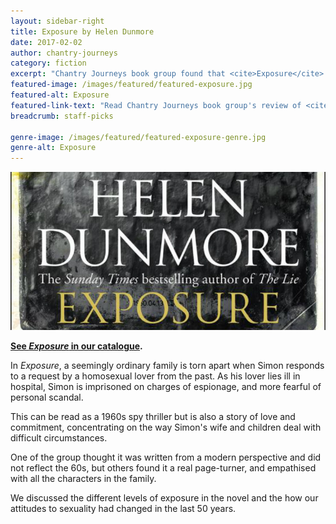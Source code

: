 ```yaml
---
layout: sidebar-right
title: Exposure by Helen Dunmore
date: 2017-02-02
author: chantry-journeys
category: fiction
excerpt: "Chantry Journeys book group found that <cite>Exposure</cite> sparked a discussion on changing attitudes to sexuality over the last 50 years."
featured-image: /images/featured/featured-exposure.jpg
featured-alt: Exposure
featured-link-text: "Read Chantry Journeys book group's review of <cite>Exposure</cite>, by Helen Dunmore."
breadcrumb: staff-picks

genre-image: /images/featured/featured-exposure-genre.jpg
genre-alt: Exposure
---
```


![Exposure](/images/featured/featured-exposure.jpg)

**[See <cite>Exposure</cite> in our catalogue](https://suffolk.spydus.co.uk/cgi-bin/spydus.exe/ENQ/OPAC/BIBENQ?BRN=2014816).**

In <cite>Exposure</cite>, a seemingly ordinary family is torn apart when Simon responds to a request by a homosexual lover from the past. As his lover lies ill in hospital, Simon is imprisoned on charges of espionage, and more fearful of personal scandal.

This can be read as a 1960s spy thriller but is also a story of love and commitment, concentrating on the way Simon's wife and children deal with difficult circumstances.

One of the group thought it was written from a modern perspective and did not reflect the 60s, but others found it a real page-turner, and empathised with all the characters in the family.

We discussed the different levels of exposure in the novel and the how our attitudes to sexuality had changed in the last 50 years.
